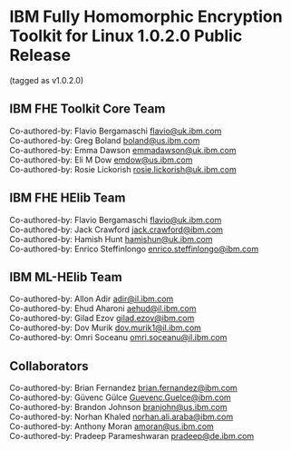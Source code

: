 IBM Fully Homomorphic Encryption Toolkit for Linux 1.0.2.0
Public Release
======
(tagged as v1.0.2.0)

## IBM FHE Toolkit Core Team
Co-authored-by: Flavio Bergamaschi <flavio@uk.ibm.com> <br/>
Co-authored-by: Greg Boland <boland@us.ibm.com> <br/>
Co-authored-by: Emma Dawson <emmadawson@uk.ibm.com> <br/>
Co-authored-by: Eli M Dow <emdow@us.ibm.com> <br/>
Co-authored-by: Rosie Lickorish <rosie.lickorish@uk.ibm.com> <br/>

## IBM FHE HElib Team
Co-authored-by: Flavio Bergamaschi <flavio@uk.ibm.com> <br/>
Co-authored-by: Jack Crawford <jack.crawford@ibm.com> <br/>
Co-authored-by: Hamish Hunt <hamishun@uk.ibm.com> <br/>
Co-authored-by: Enrico Steffinlongo <enrico.steffinlongo@ibm.com> <br/>

## IBM ML-HElib Team
Co-authored-by: Allon Adir <adir@il.ibm.com> <br/>
Co-authored-by: Ehud Aharoni <aehud@il.ibm.com> <br/>
Co-authored-by: Gilad Ezov <gilad.ezov@ibm.com> <br/>
Co-authored-by: Dov Murik <dov.murik1@il.ibm.com> <br/>
Co-authored-by: Omri Soceanu <omri.soceanu@il.ibm.com> <br/>

## Collaborators
Co-authored-by: Brian Fernandez <brian.fernandez@ibm.com> <br/>
Co-authored-by: Güvenc Gülce <Guevenc.Guelce@ibm.com> <br/>
Co-authored-by: Brandon Johnson <branjohn@us.ibm.com> <br/>
Co-authored-by: Norhan Khaled <norhan.ali.araba@ibm.com> <br/>
Co-authored-by: Anthony Moran <amoran@us.ibm.com> <br/>
Co-authored-by: Pradeep Parameshwaran <pradeep@de.ibm.com> <br/>

